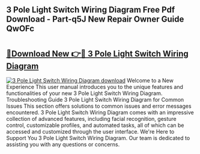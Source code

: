 ## 3 Pole Light Switch Wiring Diagram Free Pdf Download - Part-q5J New Repair Owner Guide QwOFc

# <h2><a href="http://dfmz3t0.blite.top/?on=3+Pole+Light+Switch+Wiring+Diagram">🔗Download New 👉🔴 3 Pole Light Switch Wiring Diagram</a></h2>

[![3 Pole Light Switch Wiring Diagram download](https://i.imgur.com/lujVjoI.png)](http://dfmz3t0.blite.top/?on=3+Pole+Light+Switch+Wiring+Diagram)
Welcome to a New Experience This user manual introduces you to the unique features and functionalities of your new 3 Pole Light Switch Wiring Diagram. Troubleshooting Guide 3 Pole Light Switch Wiring Diagram for Common Issues This section offers solutions to common issues and error messages encountered. 3 Pole Light Switch Wiring Diagram comes with an impressive collection of advanced features, including facial recognition, gesture control, customizable profiles, and automated tasks, all of which can be accessed and customized through the user interface. We're Here to Support You 3 Pole Light Switch Wiring Diagram. Our team is dedicated to assisting you with any questions or concerns.
